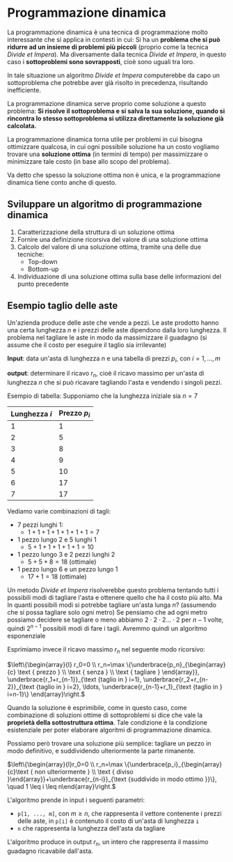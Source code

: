 ﻿# Programmazione dinamica

La programmazione dinamica è una tecnica di programmazione molto interessante che si applica in contesti in cui:
Si ha un **problema che si può ridurre ad un insieme di problemi più piccoli** (proprio come la tecnica *Divide et Impera*). Ma diversamente dalla tecnica *Divide et Impera*, in questo caso i **sottoproblemi sono sovrapposti**, cioè sono uguali tra loro.

In tale situazione un algoritmo *Divide et Impera* computerebbe da capo un sottoproblema che potrebbe aver già risolto in precedenza, risultando inefficiente.

La programmazione dinamica serve proprio come soluzione a questo problema:
**Si risolve il sottoproblema e si salva la sua soluzione, quando si rincontra lo stesso sottoproblema si utilizza direttamente la soluzione già calcolata.**

La programmazione dinamica torna utile per problemi in cui bisogna ottimizzare qualcosa, in cui ogni possibile soluzione ha un costo vogliamo trovare una **soluzione ottima** (in termini di tempo) per massimizzare o minimizzare tale costo (in base allo scopo del problema).

Va detto che spesso la soluzione ottima non è unica, e la programmazione dinamica tiene conto anche di questo.

## Sviluppare un algoritmo di programmazione dinamica

1. Caratterizzazione della struttura di un soluzione ottima
2. Fornire una definizione ricorsiva del valore di una soluzione ottima
3. Calcolo del valore di una soluzione ottima, tramite una delle due tecniche:
	- Top-down
	- Bottom-up
4. Individuazione di una soluzione ottima sulla base delle informazioni del punto precedente


## Esempio taglio delle aste

Un'azienda produce delle aste che vende a pezzi. Le aste prodotto hanno una certa lunghezza $n$ e i prezzi delle aste dipendono dalla loro lunghezza.
Il problema nel tagliare le aste in modo da massimizzare il guadagno (si assume che il costo per eseguire il taglio sia irrilevante)

**Input**: data un'asta di lunghezza $n$ e una tabella di prezzi $p_i$, con $i = 1, ..., m$

**output**: determinare il ricavo $r_n$, cioè il ricavo massimo per un'asta di lunghezza $n$ che si può ricavare tagliando l'asta e vendendo i singoli pezzi.

Esempio di tabella:
Supponiamo che la lunghezza iniziale sia $n = 7$

| Lunghezza $i$ | Prezzo $p_i$ |
|--|--|
| 1 | 1 |
| 2 | 5 |
| 3 | 8 |
| 4 | 9 |
| 5 | 10 |
| 6 | 17 |
| 7 | 17 |

Vediamo varie combinazioni di tagli:

- 7 pezzi lunghi 1:
	- $1 + 1 + 1 + 1 + 1 + 1 + 1 = 7$
- 1 pezzo lungo 2 e 5 lunghi 1
	- $5 + 1 + 1 + 1 + 1 + 1 = 10$
- 1 pezzo lungo 3 e 2 pezzi lunghi 2
	- $5 + 5 + 8 = 18$ (ottimale)
- 1 pezzo lungo 6 e un pezzo lungo 1
	- $17 + 1 = 18$ (ottimale)

Un metodo *Divide et Impera* risolverebbe questo problema tentando tutti i possibili modi di tagliare l'asta e ottenere quello che ha il costo più alto.
Ma In quanti possibili modi si potrebbe tagliare un'asta lunga $n$? (assumendo che si possa tagliare solo ogni metro)
Se pensiamo che ad ogni metro possiamo decidere se tagliare o meno abbiamo $2 \cdot 2 \cdot 2...\cdot 2$ per $n-1$ volte, quindi $2^{n-1}$ possibili modi di fare i tagli. Avremmo quindi un algoritmo esponenziale

Esprimiamo invece il ricavo massimo $r_n$ nel seguente modo ricorsivo:

$\left\{\begin{array}{l}
r_0=0 \\
r_n=\max \{\underbrace{p_n}_{\begin{array}{c}
\text { prezzo } \\
\text { senza } \\
\text { tagliare }
\end{array}}, \underbrace{r_1+r_{n-1}}_{\text {taglio in } i=1}, \underbrace{r_2+r_{n-2}}_{\text {taglio in } i=2}, \ldots, \underbrace{r_{n-1}+r_1}_{\text {taglio in } i=n-1}\}
\end{array}\right.$

Quando la soluzione è esprimibile, come in questo caso, come combinazione di soluzioni ottime di sottoproblemi si dice che vale la **proprietà della sottostruttura ottima**.
Tale condizione è la condizione esistenziale per poter elaborare algoritmi di programmazione dinamica.

Possiamo però trovare una soluzione più semplice: tagliare un pezzo in modo definitivo, e suddividendo ulteriormente la parte rimanente.

$\left\{\begin{array}{l}r_0=0 \\ r_n=\max \{\underbrace{p_i}_{\begin{array}{c}\text { non ulteriormente } \\ \text { diviso }\end{array}}+\underbrace{r_{n-i}}_{\text {suddivido in modo ottimo }}\}, \quad 1 \leq i \leq n\end{array}\right.$

L'algoritmo prende in input i seguenti parametri:

- `p[1, ..., m]`, con $m \geq n$, che rappresenta il vettore contenente i prezzi delle aste, in `p[i]` è contenuto il costo di un'asta di lunghezza `i`
- `n` che rappresenta la lunghezza dell'asta da tagliare

L'algoritmo produce in output $r_n$, un intero che rappresenta il massimo guadagno ricavabile dall'asta.
